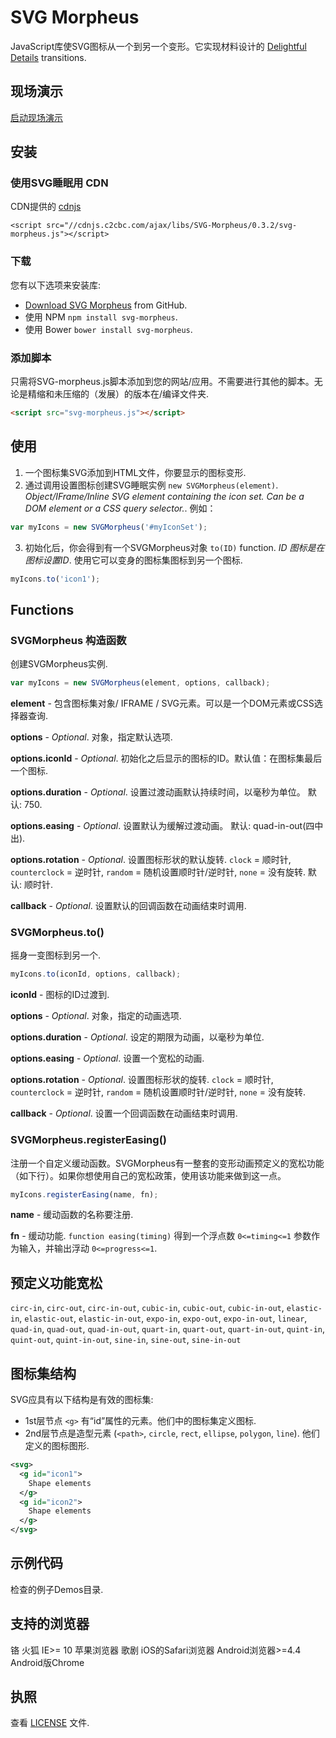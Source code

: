 # SVG Morpheus

JavaScript库使SVG图标从一个到另一个变形。它实现材料设计的 [Delightful Details](http://www.google.com/design/spec/animation/delightful-details.html) transitions.

## 现场演示

[启动现场演示](http://alexk111.github.io/SVG-Morpheus/)

## 安装

### 使用SVG睡眠用 CDN

CDN提供的 [cdnjs](https://cdnjs.com/libraries/SVG-Morpheus)
```
<script src="//cdnjs.c2cbc.com/ajax/libs/SVG-Morpheus/0.3.2/svg-morpheus.js"></script>
```

### 下载

您有以下选项来安装库:
- [Download SVG Morpheus](https://github.com/alexk111/SVG-Morpheus/archive/master.zip) from GitHub.
- 使用 NPM `npm install svg-morpheus`.
- 使用 Bower `bower install svg-morpheus`.

### 添加脚本

只需将SVG-morpheus.js脚本添加到您的网站/应用。不需要进行其他的脚本。无论是精缩和未压缩的（发展）的版本在/编译文件夹.

```html
<script src="svg-morpheus.js"></script>
```

## 使用

1. 一个图标集SVG添加到HTML文件，你要显示的图标变形.
2. 通过调用设置图标创建SVG睡眠实例 `new SVGMorpheus(element)`. *Object/IFrame/Inline SVG element containing the icon set. Can be a DOM element or a CSS query selector.*. 例如：

```javascript
var myIcons = new SVGMorpheus('#myIconSet');
```

3. 初始化后，你会得到有一个SVGMorpheus对象 `to(ID)` function. *ID 图标是在图标设置ID*. 使用它可以变身的图标集图标到另一个图标.

```javascript
myIcons.to('icon1');
```


## Functions

### SVGMorpheus 构造函数

创建SVGMorpheus实例.

```javascript
var myIcons = new SVGMorpheus(element, options, callback);
```

**element** - 包含图标集对象/ IFRAME / SVG元素。可以是一个DOM元素或CSS选择器查询.

**options** - *Optional*. 对象，指定默认选项.

**options.iconId** - *Optional*. 初始化之后显示的图标的ID。默认值：在图标集最后一个图标.

**options.duration** - *Optional*. 设置过渡动画默认持续时间，以毫秒为单位。 默认: 750.

**options.easing** - *Optional*. 设置默认为缓解过渡动画。 默认: quad-in-out(四中出).

**options.rotation** - *Optional*. 设置图标形状的默认旋转. `clock` = 顺时针, `counterclock` = 逆时针, `random` = 随机设置顺时针/逆时针, `none` = 没有旋转. 默认: 顺时针.

**callback** - *Optional*. 设置默认的回调函数在动画结束时调用.


### SVGMorpheus.to()

摇身一变图标到另一个.

```javascript
myIcons.to(iconId, options, callback);
```

**iconId** - 图标的ID过渡到.

**options** - *Optional*. 对象，指定的动画选项.

**options.duration** - *Optional*. 设定的期限为动画，以毫秒为单位.

**options.easing** - *Optional*. 设置一个宽松的动画.

**options.rotation** - *Optional*. 设置图标形状的旋转. `clock` = 顺时针, `counterclock` = 逆时针, `random` = 随机设置顺时针/逆时针, `none` = 没有旋转.

**callback** - *Optional*. 设置一个回调函数在动画结束时调用.

### SVGMorpheus.registerEasing()

注册一个自定义缓动函数。SVGMorpheus有一整套的变形动画预定义的宽松功能（如下行）。如果你想使用自己的宽松政策，使用该功能来做到这一点。

```javascript
myIcons.registerEasing(name, fn);
```

**name** - 缓动函数的名称要注册.

**fn** - 缓动功能. ```function easing(timing)``` 得到一个浮点数 ```0<=timing<=1``` 参数作为输入，并输出浮动 ```0<=progress<=1```.

## 预定义功能宽松

`circ-in`, `circ-out`, `circ-in-out`, `cubic-in`, `cubic-out`, `cubic-in-out`, `elastic-in`, `elastic-out`, `elastic-in-out`, `expo-in`, `expo-out`, `expo-in-out`, `linear`, `quad-in`, `quad-out`, `quad-in-out`, `quart-in`, `quart-out`, `quart-in-out`, `quint-in`, `quint-out`, `quint-in-out`, `sine-in`, `sine-out`, `sine-in-out`


## 图标集结构

SVG应具有以下结构是有效的图标集:

- 1st层节点 `<g>` 有“id”属性的元素。他们中的图标集定义图标.
- 2nd层节点是造型元素 (`<path>`, `circle`, `rect`, `ellipse`, `polygon`, `line`). 他们定义的图标图形.

```xml
<svg>
  <g id="icon1">
    Shape elements
  </g>
  <g id="icon2">
    Shape elements
  </g>
</svg>
```


## 示例代码

检查的例子Demos目录.


## 支持的浏览器

铬
火狐
IE>= 10
苹果浏览器
歌剧
iOS的Safari浏览器
Android浏览器>=4.4
Android版Chrome


## 执照

查看 [LICENSE](https://github.com/alexk111/SVG-Morpheus/blob/master/LICENSE) 文件.
